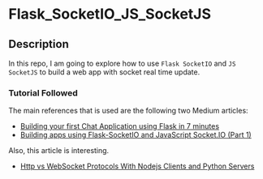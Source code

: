 # Flask_SocketIO_JS_SocketJS

## Description
In this repo, I am going to explore how to use `Flask SocketIO` and `JS SocketJS` to build a web app with socket real time update. 

### Tutorial Followed
The main references that is used are the following two Medium articles:

- [Building your first Chat Application using Flask in 7 minutes](https://codeburst.io/building-your-first-chat-application-using-flask-in-7-minutes-f98de4adfa5d)
- [Building apps using Flask-SocketIO and JavaScript Socket.IO (Part 1)](https://medium.com/@abhishekchaudhary_28536/building-apps-using-flask-socketio-and-javascript-socket-io-part-1-ae448768643)

Also, this article is interesting.
- [Http vs WebSocket Protocols With Nodejs Clients and Python Servers](https://medium.com/swlh/http-vs-websocket-protocols-with-nodejs-clients-and-python-servers-3c830d703cbd)

